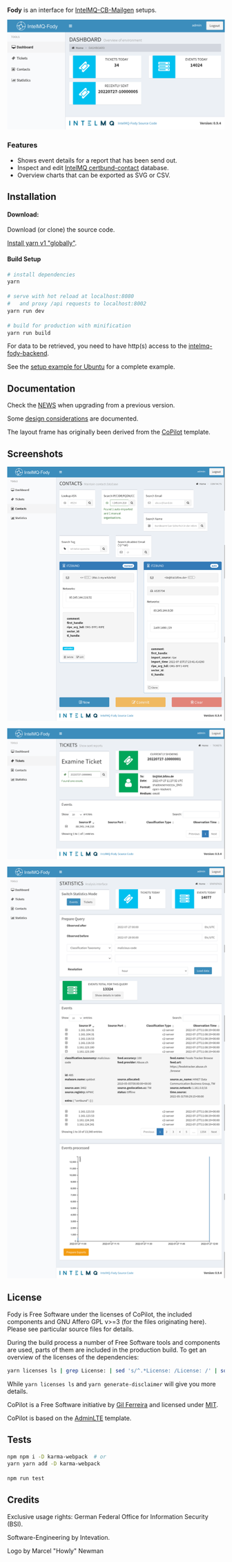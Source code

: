 **Fody** is an interface for
[IntelMQ-CB-Mailgen](https://github.com/Intevation/intelmq-mailgen-release) setups.

![Landing page](docs/images/landing_page.png)

### Features
 * Shows event details for a report that has been send out.
 * Inspect and edit [IntelMQ certbund-contact](https://github.com/Intevation/intelmq/tree/certbund-contact/intelmq/bots/experts/certbund_contact) database.
 * Overview charts that can be exported as SVG or CSV.



Installation
------------

#### Download:

Download (or clone) the source code.

[Install yarn v1 "globally"](https://classic.yarnpkg.com/en/docs/install).


#### Build Setup

``` bash
# install dependencies
yarn

# serve with hot reload at localhost:8080
#   and proxy /api requests to localhost:8002
yarn run dev

# build for production with minification
yarn run build
```



For data to be retrieved, you need to have http(s) access to the
[intelmq-fody-backend](https://github.com/Intevation/intelmq-fody-backend).

See the [setup example for Ubuntu](docs/SetupExampleUbuntu.md) for a complete example.

Documentation
-------------

Check the [NEWS](NEWS.md) when upgrading from a previous version.

Some [design considerations](docs/DesignConsiderations.md) are documented.

The layout frame has originally been derived from the [CoPilot](https://github.com/misterGF/CoPilot) template.

Screenshots
-----------

![Contacts](docs/images/contacts.png)

![Tickets](docs/images/tickets.png)

![Statistics](docs/images/statistics.png)

License
-------
Fody is Free Software under the licenses of CoPilot,
the included components and
GNU Affero GPL v>=3 (for the files originating here).
Please see particular source files for details.

During the build process a number of Free Software tools and components
are used, parts of them are included in the production build.
To get an overview of the licenses of the dependencies:
```sh
yarn licenses ls | grep License: | sed 's/^.*License: /License: /' | sort -u
```
While `yarn licenses ls` and `yarn generate-disclaimer` will give you
more details.

CoPilot is a Free Software initiative by [Gil Ferreira](http://gferreira.me)
and licensed under [MIT](http://opensource.org/licenses/MIT).

CoPilot is based on the [AdminLTE](https://github.com/almasaeed2010/AdminLTE)
template.

Tests
-----

```bash
npm npm i -D karma-webpack  # or
yarn yarn add -D karma-webpack

npm run test
```

Credits
-------
Exclusive usage rights: German Federal Office for Information Security (BSI).

Software-Engineering by Intevation.

Logo by Marcel "Howly" Newman
